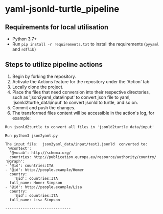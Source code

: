 # yaml-jsonld-turtle_pipeline

## Requirements for local utilisation

- Python 3.7+
- Run `pip install -r requirements.txt` to install the requirements (`pyyaml` and `rdflib`)

## Steps to utilize pipeline actions

1. Begin by forking the repository.
2. Activate the Actions feature for the repository under the 'Action' tab
3. Locally clone the project.
4. Place the files that need conversion into their respective directories, such as 'json2yaml_data\input' to convert json file to yaml, 'jsonld2turtle_data\input' to convert jsonld to turtle, and so on.
5. Commit and push the changes.
6. The transformed files content will be accessible in the action's log, for example:
```
Run jsonld2turtle to convert all files in 'jsonld2turtle_data/input'

Run python3 json2yaml.py

The input file:  json2yaml_data/input/test1.jsonld  converted to:
 '@context':
  '@vocab': http://schema.org/
  countries: http://publication.europa.eu/resource/authority/country/
'@graph':
- '@id': countries:ITA
- '@id': http://people.example/Homer
  country:
    '@id': countries:ITA
  full_name: Homer Simpson
- '@id': http://people.example/Lisa
  country:
    '@id': countries:ITA
  full_name: Lisa Simpson
 
------------------------------
```
